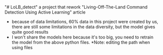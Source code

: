 "# LoLB_detect" 
a project that rework "Living-Off-The-Land Command Detection Using Active Learning" article 
  - because of data limitations, 60% data in this project were created by us, there are still some limitations in the data diversity, but the model gives quite good results
  - I won't share the models here because it's too big, you need to retrain the model from the above python files.
*Note: editing the path when using files
